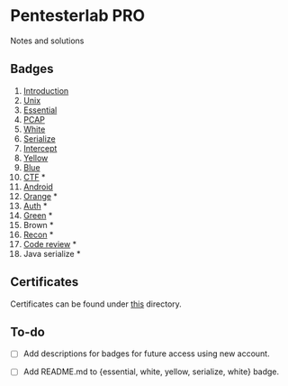 # Pentesterlab PRO
Notes and solutions

## Badges
1. [Introduction](01_intro)
2. [Unix](02_unix)
3. [Essential](03_essential)
4. [PCAP](04_pcap)
5. [White](05_white)
6. [Serialize](06_serialize)
7. [Intercept](07_intercept)
8. [Yellow](08_yellow)
9. [Blue](09_blue)
10. [CTF](10_ctf) \*
11. [Android](11_android)
12. [Orange](12_orange) \*
13. [Auth](13_auth) \*
14. [Green](14_green) \*
15. Brown \*
16. [Recon](16_recon) \*
17. [Code review](17_review) \*
18. Java serialize \*

## Certificates
Certificates can be found under [this](00_certs) directory.

## To-do

- [ ] Add descriptions for badges for future access using new account.
- [ ] Add README.md to {essential, white, yellow, serialize, white} badge.

